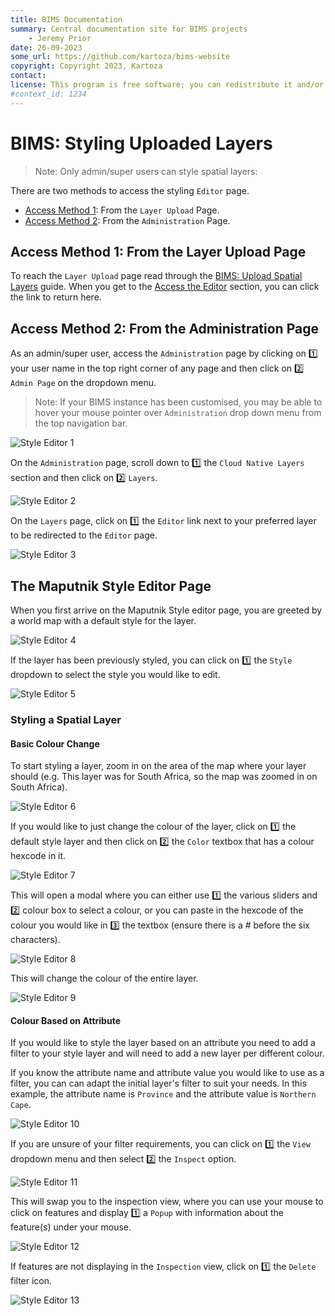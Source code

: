 ```yaml
---
title: BIMS Documentation
summary: Central documentation site for BIMS projects
    - Jeremy Prior
date: 26-09-2023
some_url: https://github.com/kartoza/bims-website
copyright: Copyright 2023, Kartoza
contact: 
license: This program is free software; you can redistribute it and/or modify it under the terms of the GNU Affero General Public License as published by the Free Software Foundation; either version 3 of the License, or (at your option) any later version.
#context_id: 1234
---
```


# BIMS: Styling Uploaded Layers

>Note: Only admin/super users can style spatial layers:

There are two methods to access the styling `Editor` page.

* [Access Method 1](#access-method-1-from-the-layer-upload-page): From the `Layer Upload` Page.
* [Access Method 2](#access-method-2-from-the-administration-site): From the `Administration` Page.

## Access Method 1: From the Layer Upload Page

To reach the `Layer Upload` page read through the [BIMS: Upload Spatial Layers](./upload-spatial-layers.md) guide. When you get to the [Access the Editor](./upload-spatial-layers.md#access-the-editor) section, you can click the link to return here.

## Access Method 2: From the Administration Page

As an admin/super user, access the `Administration` page by clicking on 1️⃣ your user name in the top right corner of any page and then click on 2️⃣ `Admin Page` on the dropdown menu.
> Note: If your BIMS instance has been customised, you may be able to hover your mouse pointer over `Administration` drop down menu from the top navigation bar.

![Style Editor 1](./img/style-editor-1.png)

On the `Administration` page, scroll down to 1️⃣ the `Cloud Native Layers` section and then click on 2️⃣ `Layers`.

![Style Editor 2](./img/style-editor-2.png)

On the `Layers` page, click on 1️⃣ the `Editor` link next to your preferred layer to be redirected to the `Editor` page.

![Style Editor 3](./img/style-editor-3.png)

## The Maputnik Style Editor Page

When you first arrive on the Maputnik Style editor page, you are greeted by a world map with a default style for the layer.

![Style Editor 4](./img/style-editor-4.png)

If the layer has been previously styled, you can click on 1️⃣ the `Style` dropdown to select the style you would like to edit.

![Style Editor 5](./img/style-editor-5.png)

### Styling a Spatial Layer

#### Basic Colour Change

To start styling a layer, zoom in on the area of the map where your layer should (e.g. This layer was for South Africa, so the map was zoomed in on South Africa).

![Style Editor 6](./img/style-editor-6.png)

If you would like to just change the colour of the layer, click on 1️⃣ the default style layer and then click on 2️⃣ the `Color` textbox that has a colour hexcode in it.

![Style Editor 7](./img/style-editor-7.png)

This will open a modal where you can either use 1️⃣ the various sliders and 2️⃣ colour box to select a colour, or you can paste in the hexcode of the colour you would like in 3️⃣ the textbox (ensure there is a # before the six characters).

![Style Editor 8](./img/style-editor-8.png)

This will change the colour of the entire layer.

![Style Editor 9](./img/style-editor-9.png)

#### Colour Based on Attribute

If you would like to style the layer based on an attribute you need to add a filter to your style layer and will need to add a new layer per different colour.

If you know the attribute name and attribute value you would like to use as a filter, you can can adapt the initial layer's filter to suit your needs. In this example, the attribute name is `Province` and the attribute value is `Northern Cape`.

![Style Editor 10](./img/style-editor-10.png)

If you are unsure of your filter requirements, you can click on 1️⃣ the `View` dropdown menu and then select 2️⃣ the `Inspect` option.

![Style Editor 11](./img/style-editor-11.png)

This will swap you to the inspection view, where you can use your mouse to click on features and display 1️⃣ a `Popup` with information about the feature(s) under your mouse.

![Style Editor 12](./img/style-editor-12.png)

If features are not displaying in the `Inspection` view, click on 1️⃣ the `Delete` filter icon.

![Style Editor 13](./img/style-editor-13.png)
